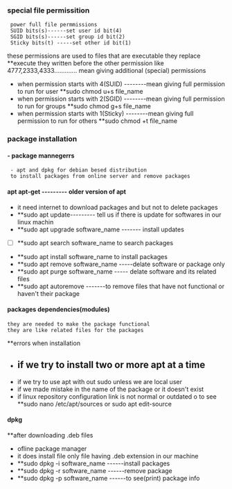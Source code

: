 ### special file permissition
     power full file permmissions 
     SUID bits(s)------set user id bit(4) 
     SGID bits(s)------set group id bit(2)
     Sticky bits(t) -----set other id bit(1)
these permissions are used to files that are executable they replace **execute
they written before the other permission like
4777,2333,4333............. mean giving additional (special) permissions
- when permission starts with 4(SUID) --------mean giving full permission to run for user **sudo chmod u+s file_name
- when permission starts with 2(SGID) --------mean giving full permission to run for groups **sudo chmod g+s file_name
- when permission starts with 1(Sticky) --------mean giving full permission to run for others **sudo chmod +t file_name

### package installation
#### - package mannegerrs
     - apt and dpkg for debian besed distribution
     to install packages from online server and remove packages 
#### apt       apt-get --------- older version of apt
- it need internet to download packages and but not to delete packages
- **sudo apt update--------- tell us if there is update for softwares in our linux machin
- **sudo apt upgrade software_name ------- install updates
- [ ] **sudo apt search software_name   to search packages
- **sudo apt install software_name   to install packages
- **sudo apt remove software_name   -----delate software or package only
- **sudo apt purge software_name ----- delate software and its related files
- **sudo apt autoremove -------to remove files that have not functional or haven't their package

#### packages dependencies(modules)
    they are needed to make the package functional
    they are like related files for the packages

**errors when installation
- if we try to install two or more apt at a time
     - 
- if we try to use apt with out sudo unless we are local user
- if we made mistake in the name of the package or it doesn't exist
- if linux repository configuration link is not normal or outdated o
     to see   **sudo nano /etc/apt/sources
     or     sudo apt edit-source

#### dpkg
**after downloading .deb files
- ofline package manager
- it does install file only file having .deb extension in our machine
- **sudo dpkg -i  software_name ------install packages
- **sudo dpkg -r  software_name ------remove package
- **sudo dpkg -p  software_name ------to see(print) package info
